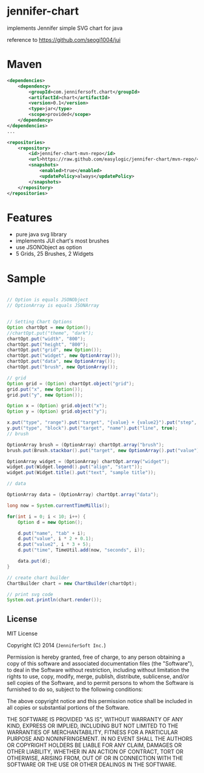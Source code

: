 jennifer-chart
==============

implements Jennifer simple SVG chart for java

reference to https://github.com/seogi1004/jui


# Maven 
```xml
<dependencies>
    <dependency>
        <groupId>com.jennifersoft.chart</groupId>
        <artifactId>chart</artifactId>
        <version>0.1</version>
        <type>jar</type>
        <scope>provided</scope>			
    </dependency>
</dependencies>	
...

<repositories>
    <repository>
        <id>jennifer-chart-mvn-repo</id>
        <url>https://raw.github.com/easylogic/jennifer-chart/mvn-repo/</url>
        <snapshots>
            <enabled>true</enabled>
            <updatePolicy>always</updatePolicy>
        </snapshots>
    </repository>
</repositories>	

```

# Features
* pure java svg library
* implements JUI chart's most brushes
* use JSONObject as option 
* 5 Grids, 25 Brushes, 2 Widgets 


# Sample 
```java

// Option is equals JSONObject  
// OptionArray is equals JSONArray  


// Setting Chart Options 
Option chartOpt = new Option();
//chartOpt.put("theme", "dark");
chartOpt.put("width", "800");
chartOpt.put("height", "800");
chartOpt.put("grid", new Option());
chartOpt.put("widget", new OptionArray());
chartOpt.put("data", new OptionArray());
chartOpt.put("brush", new OptionArray());

// grid
Option grid = (Option) chartOpt.object("grid");
grid.put("x", new Option());
grid.put("y", new Option());

Option x = (Option) grid.object("x");
Option y = (Option) grid.object("y");

x.put("type", "range").put("target", "{value} + {value2}").put("step", 10).put("line", true);
y.put("type", "block").put("target", "name").put("line", true);
// brush

OptionArray brush = (OptionArray) chartOpt.array("brush");
brush.put(Brush.stackbar().put("target", new OptionArray().put("value").put("value2")));

OptionArray widget = (OptionArray) chartOpt.array("widget");
widget.put(Widget.legend().put("align", "start"));
widget.put(Widget.title().put("text", "sample title"));

// data

OptionArray data = (OptionArray) chartOpt.array("data");

long now = System.currentTimeMillis();

for(int i = 0; i < 10; i++) {
    Option d = new Option();

    d.put("name", "tab" + i);
    d.put("value", i * 2 + 0.1);
    d.put("value2", i * 3 + 5);
    d.put("time", TimeUtil.add(now, "seconds", i));

    data.put(d);
}		

// create chart builder 
ChartBuilder chart = new ChartBuilder(chartOpt);

// print svg code 
System.out.println(chart.render());

```


## License

MIT License 

Copyright (C) 2014 (```JenniferSoft Inc.```)

Permission is hereby granted, free of charge, to any person obtaining a copy
of this software and associated documentation files (the "Software"), to deal
in the Software without restriction, including without limitation the rights
to use, copy, modify, merge, publish, distribute, sublicense, and/or sell
copies of the Software, and to permit persons to whom the Software is
furnished to do so, subject to the following conditions:

The above copyright notice and this permission notice shall be included in
all copies or substantial portions of the Software.

THE SOFTWARE IS PROVIDED "AS IS", WITHOUT WARRANTY OF ANY KIND, EXPRESS OR
IMPLIED, INCLUDING BUT NOT LIMITED TO THE WARRANTIES OF MERCHANTABILITY,
FITNESS FOR A PARTICULAR PURPOSE AND NONINFRINGEMENT. IN NO EVENT SHALL THE
AUTHORS OR COPYRIGHT HOLDERS BE LIABLE FOR ANY CLAIM, DAMAGES OR OTHER
LIABILITY, WHETHER IN AN ACTION OF CONTRACT, TORT OR OTHERWISE, ARISING FROM,
OUT OF OR IN CONNECTION WITH THE SOFTWARE OR THE USE OR OTHER DEALINGS IN
THE SOFTWARE.
